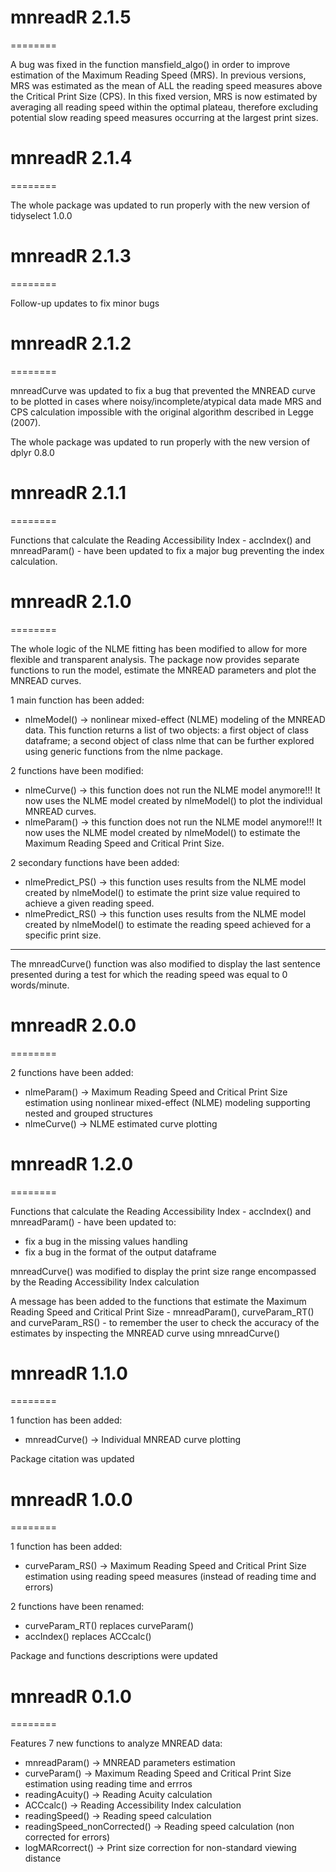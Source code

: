 # mnreadR 2.1.5
========

A bug was fixed in the function mansfield_algo() in order to improve estimation of the Maximum Reading Speed (MRS). In previous versions, MRS was estimated as the mean of ALL the reading speed measures above the Critical Print Size (CPS). In this fixed version, MRS is now estimated by averaging all reading speed within the optimal plateau, therefore excluding potential slow reading speed measures occurring at the largest print sizes.


# mnreadR 2.1.4
========

The whole package was updated to run properly with the new version of tidyselect 1.0.0


# mnreadR 2.1.3
========

Follow-up updates to fix minor bugs 



# mnreadR 2.1.2
========

mnreadCurve was updated to fix a bug that prevented the MNREAD curve to be plotted in cases where noisy/incomplete/atypical data made MRS and CPS calculation impossible with the original algorithm described in Legge (2007).  

The whole package was updated to run properly with the new version of dplyr 0.8.0



# mnreadR 2.1.1
========

Functions that calculate the Reading Accessibility Index - accIndex() and mnreadParam() - have been updated to fix a major bug preventing the index calculation.



# mnreadR 2.1.0
========

The whole logic of the NLME fitting has been modified to allow for more flexible and transparent analysis. The package now provides separate functions to run the model, estimate the MNREAD parameters and plot the MNREAD curves.

1 main function has been added: 
*   nlmeModel() -> nonlinear mixed-effect (NLME) modeling of the MNREAD data. This function returns a list of two objects: a first object of class dataframe; a second object of class nlme that can be further explored using generic functions from the nlme package.

2 functions have been modified: 
*   nlmeCurve() ->  this function does not run the NLME model anymore!!! It now uses the NLME model created by nlmeModel() to plot the individual MNREAD curves. 
*   nlmeParam() -> this function does not run the NLME model anymore!!! It now uses the NLME model created by nlmeModel() to estimate the Maximum Reading Speed and Critical Print Size.

2 secondary functions have been added: 
*   nlmePredict_PS() -> this function uses results from the NLME model created by nlmeModel() to estimate the print size value required to achieve a given reading speed.
*   nlmePredict_RS() -> this function uses results from the NLME model created by nlmeModel() to estimate the reading speed achieved for a specific print size.

----

The mnreadCurve() function was also modified to display the last sentence presented during a test for which the reading speed was equal to 0 words/minute.



# mnreadR 2.0.0
========

2 functions have been added: 
*   nlmeParam() -> Maximum Reading Speed and Critical Print Size estimation using nonlinear mixed-effect (NLME) modeling supporting nested and grouped structures
*   nlmeCurve() -> NLME estimated curve plotting 



# mnreadR 1.2.0
========

Functions that calculate the Reading Accessibility Index - accIndex() and mnreadParam() - have been updated to:
*   fix a bug in the missing values handling
*   fix a bug in the format of the output dataframe

mnreadCurve() was modified to display the print size range encompassed by the Reading Accessibility Index calculation

A message has been added to the functions that estimate the Maximum Reading Speed and Critical Print Size - mnreadParam(), curveParam_RT() and curveParam_RS() - to remember the user to check the accuracy of the estimates by inspecting the MNREAD curve using mnreadCurve()




# mnreadR 1.1.0
========

1 function has been added: 
*   mnreadCurve() -> Individual MNREAD curve plotting

Package citation was updated 




# mnreadR 1.0.0
========

1 function has been added: 
*   curveParam_RS() -> Maximum Reading Speed and Critical Print Size estimation using reading speed measures (instead of reading time and errors)

2 functions have been renamed:
*   curveParam_RT() replaces curveParam()   
*   accIndex() replaces ACCcalc() 

Package and functions descriptions were updated




# mnreadR 0.1.0
========

Features 7 new functions to analyze MNREAD data: 

*   mnreadParam() -> MNREAD parameters estimation
*   curveParam() -> Maximum Reading Speed and Critical Print Size estimation using reading time and errros
*   readingAcuity() -> Reading Acuity calculation
*   ACCcalc() -> Reading Accessibility Index calculation 
*   readingSpeed() -> Reading speed calculation
*   readingSpeed_nonCorrected() -> Reading speed calculation (non corrected for errors)  
*   logMARcorrect() -> Print size correction for non-standard viewing distance
